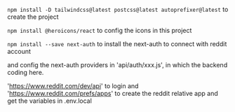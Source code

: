 

`npm install -D tailwindcss@latest postcss@latest autoprefixer@latest` to create the project

`npm install @heroicons/react` to config the icons in this project

`npm install --save next-auth` to install the next-auth to connect with reddit account

and config the next-auth providers in 'api/auth/xxx.js', in which the backend coding here.

'https://www.reddit.com/dev/api' to login and 'https://www.reddit.com/prefs/apps' to create the reddit relative app and get the variables in .env.local
